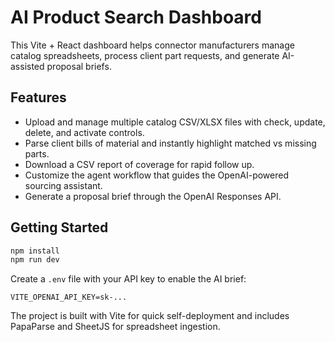 # AI Product Search Dashboard

This Vite + React dashboard helps connector manufacturers manage catalog spreadsheets, process client part requests, and generate AI-assisted proposal briefs.

## Features

- Upload and manage multiple catalog CSV/XLSX files with check, update, delete, and activate controls.
- Parse client bills of material and instantly highlight matched vs missing parts.
- Download a CSV report of coverage for rapid follow up.
- Customize the agent workflow that guides the OpenAI-powered sourcing assistant.
- Generate a proposal brief through the OpenAI Responses API.

## Getting Started

```bash
npm install
npm run dev
```

Create a `.env` file with your API key to enable the AI brief:

```
VITE_OPENAI_API_KEY=sk-...
```

The project is built with Vite for quick self-deployment and includes PapaParse and SheetJS for spreadsheet ingestion.
